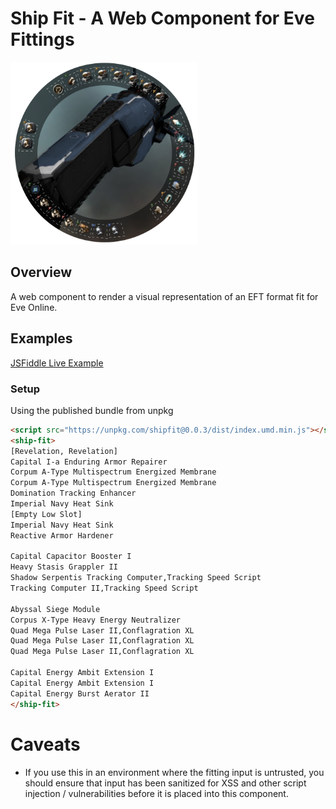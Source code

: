 # Ship Fit - A Web Component for Eve Fittings

<img alt="image of fitting wheel" width="300px" src="images/preview.png" />

## Overview
A web component to render a visual representation of an EFT format fit for Eve Online.

## Examples
[JSFiddle Live Example](https://jsfiddle.net/souptheloop/k76u48ab/9/)

### Setup
Using the published bundle from unpkg
```html
<script src="https://unpkg.com/shipfit@0.0.3/dist/index.umd.min.js"></script>
<ship-fit>
[Revelation, Revelation]
Capital I-a Enduring Armor Repairer
Corpum A-Type Multispectrum Energized Membrane
Corpum A-Type Multispectrum Energized Membrane
Domination Tracking Enhancer
Imperial Navy Heat Sink
[Empty Low Slot]
Imperial Navy Heat Sink
Reactive Armor Hardener

Capital Capacitor Booster I
Heavy Stasis Grappler II
Shadow Serpentis Tracking Computer,Tracking Speed Script
Tracking Computer II,Tracking Speed Script

Abyssal Siege Module
Corpus X-Type Heavy Energy Neutralizer
Quad Mega Pulse Laser II,Conflagration XL
Quad Mega Pulse Laser II,Conflagration XL
Quad Mega Pulse Laser II,Conflagration XL

Capital Energy Ambit Extension I
Capital Energy Ambit Extension I
Capital Energy Burst Aerator II
</ship-fit>
```

# Caveats
* If you use this in an environment where the fitting input is untrusted, 
you should ensure that input has been sanitized for XSS and other script injection / vulnerabilities
before it is placed into this component.
